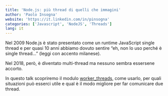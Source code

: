 ```yaml
---
title: 'Node.js: più thread di quelli che immagini'
author: 'Paolo Insogna'
website: 'https://it.linkedin.com/in/pinsogna'
categories: ['Javascript', 'NodeJS', 'Threads']
lang: it
---
```


Nel 2009 Node.js è stato presentato come un runtime JavaScript single thread e per quasi 10 anni abbiamo dovuto sentire “eh, non lo uso perché è single thread…” (leggi con accento milanese).

Nel 2018, però, è diventato multi-thread ma nessuno sembra essersene accorto.

In questo talk scopriremo il modulo [worker_threads](https://nodejs.org/docs/latest-v22.x/api/worker_threads.html), come usarlo, per quali situazioni può esserci utile e qual è il modo migliore per far comunicare due thread.
